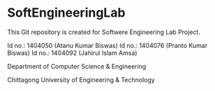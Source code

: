 # SoftEngineeringLab
This Git repository is created for Softwere Engineering Lab Project.                                                                                 


Id no.: 1404050 (Atanu Kumar Biswas) 
Id no.: 1404076 (Pranto Kumar Biswas) 
Id no.: 1404092 (Jahirul Islam Amsa) 

Department of Computer Science & Engineering

Chittagong University of Engineering & Technology
